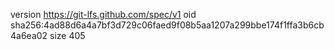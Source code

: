 version https://git-lfs.github.com/spec/v1
oid sha256:4ad88d6a4a7bf3d729c06faed9f08b5aa1207a299bbe174f1ffa3b6cb4a6ea02
size 405
